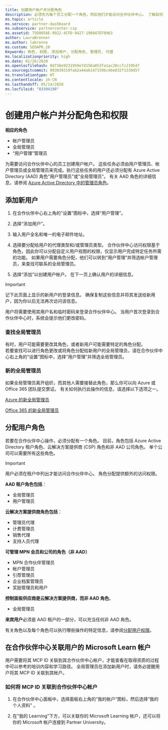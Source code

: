 ```yaml
---
title: 创建用户帐户并分配角色
description: 必须先为每个员工分配一个角色，然后他们才能访问合作伙伴中心。 了解如何创建用户帐户、分配角色和设置权限。
ms.topic: article
ms.service: partner-dashboard
ms.subservice: partnercenter-csp
ms.assetid: 75D805AE-9922-4CFD-9427-196047D70963
author: LauraBrenner
ms.author: labrenne
ms.custom: SEOAPR.20
Keywords: 角色, 权限, 添加用户, 分配角色, 管理员, 代理
ms.localizationpriority: high
ms.date: 02/26/2020
ms.openlocfilehash: 8d738e9231959e7d156a053fa1ac28ccfc219547
ms.sourcegitcommit: 093039319fab2a44ab147159bc4be832f1330d57
ms.translationtype: HT
ms.contentlocale: zh-CN
ms.lasthandoff: 05/14/2020
ms.locfileid: "83394198"
---
```

# <a name="create-user-accounts-and-assign-roles-and-permissions"></a>创建用户帐户并分配角色和权限

**相应的角色**

- 帐户管理员
- 全局管理员
- “用户管理”管理员

为需要访问合作伙伴中心的员工创建用户帐户。 这些任务必须由用户管理员、帐户管理员或全局管理员来完成。执行这些任务的用户还必须分配有 Azure Active Directory (AAD) 角色“用户管理员”或“全局管理员”。 有关 AAD 角色的详细信息，请参阅 [Azure Active Directory 中的管理员角色](https://docs.microsoft.com/azure/active-directory/users-groups-roles/directory-assign-admin-roles)。


## <a name="add-a-new-user"></a>添加新用户

1. 在合作伙伴中心右上角的“设置”图标中，选择“用户管理”。 

2. 选择“添加用户”。

3. 输入用户全名和唯一的电子邮件地址。

4. 选择要分配给用户的代理类型和/或管理员类型。 合作伙伴中心访问权限基于角色，因此你可以分配自定义用户视图的权限，仅显示用户完成特定任务所需的功能。  如果用户需要角色分配，他们可以转到“用户管理”并筛选帐户管理员，来查找可联系的全局管理员。

5. 选择“添加”以创建用户帐户。 在下一页上确认用户的详细信息。

> [!IMPORTANT]  
> 记下此页面上显示的新用户的登录信息。 确保复制这些信息并将其发送给新用户，因为你以后无法再次访问该信息。 


用户将需要使用其用户名和临时密码来登录合作伙伴中心。 当用户首次登录到合作伙伴中心时，系统会提示他们更改密码。 


### <a name="find-your-global-admin"></a>查找全局管理员

有时，用户可能需要更改其角色，或者新用户可能需要特定的角色分配。  
若要查找可以进行角色更改或将角色分配给新用户的全局管理员，请在合作伙伴中心右上角的“设置”图标中，选择“用户管理”并筛选全局管理员。  


### <a name="new-global-admin"></a>新的全局管理员

如果全局管理员离开组织，而其他人需要接替此角色，那么你可以向 Azure 或 Office 365 团队提交票证。 有关如何执行此操作的信息，请选择以下选项之一。

[Azure 的新全局管理员](https://support.microsoft.com/help/4505981/what-to-do-if-the-only-admin-for-your-mpn-program-has-left-the-company)

[Office 365 的新全局管理员](https://admin.microsoft.com/)


## <a name="assign-user-roles"></a>分配用户角色

若要在合作伙伴中心操作，必须分配有一个角色。  目前，角色包括 Azure Active Directory 租户角色、云解决方案提供商 (CSP) 角色和非 AAD 公司角色。 单个公司可以需要所有这些角色。

>[!Important]
>用户必须在租户中列出才能访问合作伙伴中心。 角色分配提供额外的访问权限。


**AAD 租户角色包括**：
- 全局管理员
- 用户管理员

**云解决方案提供商角色包括**：
- 管理员代理
- 计费管理员
- 销售代理
- 支持人员代理

**可管理 MPN 会员和公司的角色（非 AAD）**
- MPN 合作伙伴管理员
- 帐户管理员
- 引荐管理员
- 企业档案管理员
- 奖励管理员和用户

**控制面板供应商是云解决方案提供商，而非 AAD 角色**。
- 全局管理员

**来宾用户**必须是 AAD 租户的一部分，可以充当任何非 AAD 角色。

有关角色以及每个角色可以执行哪些操作的特定信息，请参阅[分配用户权限](permissions-overview.md)。

## <a name="associate-a-users-microsoft-learn-account-in-partner-center"></a>在合作伙伴中心关联用户的 Microsoft Learn 帐户

用户需要将其 MCP ID 关联到其合作伙伴中心帐户，才能查看在取得资质的过程中可以参考的培训内容和学习路径。 全局管理员在添加新用户时，请务必提醒用户将其 MCP ID 关联到其帐户。 

### <a name="how-to-associate-your-mcp-id-to-your-partner-center-account"></a>如何将 MCP ID 关联到合作伙伴中心帐户

1. 在合作伙伴中心面板中，选择面板右上角的“我的帐户”图标，然后选择“我的个人资料” 。

2. 在“我的 Learning”下方，可以关联你的 Microsoft Learning 帐户，还可以将你的 Microsoft 帐户连接到 Partner University。
